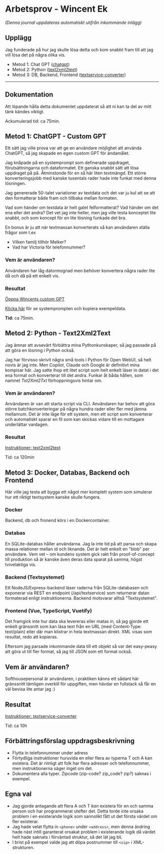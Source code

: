 # Arbetsprov - Wincent Ek

*(Denna journal uppdateras automatiskt utifrån inkommande inlägg)*

## Upplägg

Jag funderade på hur jag skulle lösa detta och kom snabbt fram till att jag vill lösa det på några olika vis.

* Metod 1: Chat GPT ([chatgpt](chatgpt/README.md))
* Metod 2: Python ([text2xml2text](text2xml2text/README.md))
* Metod 3: DB, Backend, Frontend ([textservice-converter](textservice-converter/README.md))

---

## Dokumentation

Att löpande hålla detta dokumentet uppdaterat så att ni kan ta del av mitt tänk kändes viktigt.

Ackumulerad tid: ca 75min. 

## Metod 1: ChatGPT - Custom GPT

Ett sätt jag ville prova var att ge en användare möjlighet att använda ChatGPT, så jag skapade en egen custom GPT för ändamålet.

Jag knåpade på en systemprompt som definerade uppdraget, förutsättningarna och dataformatet. Ett ganska snabbt sätt att lösa uppdraget på på. Åtminstonde för en så här liten textmängd. Ett större konverteringsjobb med kanske tusentals rader hade inte funkat med denna lösningen.

Jag genererade 50-talet variationer av textdata och det var ju kul att se att den formatterar både fram och tillbaka mellan formaten. 

Vad som händer om textdata är helt galet felformatterat? Vad händer om det ena eller det andra? Det vet jag inte heller, men jag ville testa konceptet lite snabbt, och som koncept för en lite lösning funkade det bra.

En bonus är ju att när textmassan konverterats så kan användaren ställa frågor som t.ex 
* Vilken familj tillhör Melker?
* Vad har Victoria för telefonnummer?

### **Vem är användaren?**

Användaren har låg datormognad men behöver konvertera några rader lite då och då på ett enkelt vis.

### **Resultat**

[Öppna Wincents custom GPT](https://chatgpt.com/g/g-6835ec5574dc81919a9285e60e571739-arbetsprov-softhouse)

[Klicka här](chatgpt/README.md) för se systemprompten och kopiera exempeldata. 

**Tid:** ca 75min.

## Metod 2: Python - Text2Xml2Text

Jag ämnar att avsevärt förbättra mina Pythonkunskaper, så jag passade på att göra en lösning i Python också. 

Jag har förvisso skrivit några små tools i Python för Open WebUI, så helt novis är jag inte. Men Copilot, Claude och Google är definitivt mina kompisar här. Jag satte ihop ett litet script som helt enkelt läser in datat i det ena format och konverterar till det andra. Funkar åt båda hållen, som namnet *Txt2Xml2Txt* förhoppningsvis hintar om.

### Vem är användaren?

Användaren är van att starta script via CLI. Användaren har behov att göra större batchkonverteringar på några hundra rader eller fler med jämna mellanrum. Det är inte läge för ett system, men ett script som konverterar och automatiskt sparar en fil som kan skickas vidare till en mottagare underlättar vardagen.

### **Resultat**

[Instruktioner: text2xml2text](text2xml2text/README.md)

Tid: ca 120min

## Metod 3: Docker, Databas, Backend och Frontend

Här ville jag testa att bygga ett något mer komplett system som simulerar hur ett riktigt textsystem kanske skulle fungera.

### Docker
Backend, db och fronend körs i en Dockercontainer.

### Databas

En SQLite-databas håller användarna. Jag la inte tid på att parsa och skapa massa relationer mellan id och liknande. Det är helt enkelt en "blob" per användare. Vem vet – om kundens system gick rakt från proof-of-concept till produktion så är kanske även deras data sparat på samma, högst tvivelaktiga vis.

### Backend (Textsystemet)

Ett NodeJS/Express-backend läser raderna från SQLite-databasen och exponerar via REST en endpoint (/api/textservice) som returnerar datan formaterad enligt instruktionerna. Backend motsvarar alltså "Textsystemet".

### Frontend (Vue, TypeScript, Vuetify)

Det framgick inte hur data ska levereras eller matas in, så jag gjorde ett enkelt gränssnitt som kan läsa text från en URL (med Content-Type: text/plain) eller där man klistrar in hela textmassan direkt. XML visas som resultat, redo att kopieras.

Eftersom jag parsade inkommande data till ett objekt så var det easy-peasy att göra ut till fler format, så jag till JSON som ett format också.

## Vem är användaren?

Softhousepersonal är användaren, i praktiken känns ett sådant här gränssnitt tämligen overkill för uppgiften, men hävdar en fullstack så får en väl bevisa lite antar jag :)

## Resultat

[Instruktioner: textservice-converter](textservice-converter/README.md)

Tid: ca 10h

## Förbättringsförslag uppdragsbeskrivning

* Flytta in telefonnummer under adress
* Förtydliga instruktioner huruvida en eller flera av typerna T och A kan existera. Det är rimligt att folk har flera adresser och telefonnummer, men instruktionerna säger inget om det.
* Dokumentera alla typer. Zipcode (zip-code? zip_code? zip?) saknas i exempel.

## Egna val

* Jag gjorde antagande att flera A och T *kan* existera för en och samma person och har programmerat utefter det. Detta torde inte orsaka problem i en existerande logik som sannolikt fått ut det första värdet om fler existerar.
* Jag hade velat flytta in `<phone>` under `<address>`, men denna ändring hade näst intill garanterat orsakat problem i existerande logik då värdet helt hade saknats i förväntad struktur, så det lät jag bli.
* I brist på exempel valde jag att döpa postnummer till `<zip>` i XML-strukturen.
